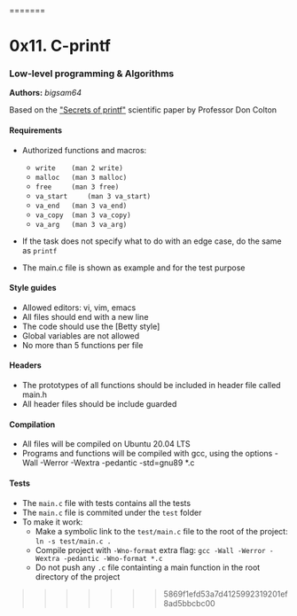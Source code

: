 
=======
# 0x11. C-printf

### Low-level programming & Algorithms

**Authors:** *bigsam64*

Based on the ["Secrets of printf"](http://www.cypress.com/file/54761/download) scientific paper by Professor Don Colton

#### Requirements

* Authorized functions and macros:
	* `write 	(man 2 write)`
	* `malloc 	(man 3 malloc)`
	* `free 	(man 3 free)`
	* `va_start 	(man 3 va_start)`
	* `va_end 	(man 3 va_end)`
	* `va_copy 	(man 3 va_copy)`
	* `va_arg 	(man 3 va_arg)`

* If the task does not specify what to do with an edge case, do the same as `printf`
* The main.c file is shown as example and for the test purpose

#### Style guides
* Allowed editors: vi, vim, emacs
* All files should end with a new line
* The code should use the [Betty style]
* Global variables are not allowed
* No more than 5 functions per file

#### Headers
* The prototypes of all functions should be included in header file called main.h
* All header files should be include guarded

#### Compilation
* All files will be compiled on Ubuntu 20.04 LTS
* Programs and functions will be compiled with gcc, using the options -Wall -Werror -Wextra -pedantic -std=gnu89 *.c

#### Tests
* The `main.c` file with tests contains all the tests
* The `main.c` file is commited under the `test` folder
* To make it work:
	* Make a symbolic link to the `test/main.c` file to the root of the project: `ln -s test/main.c .`
	* Compile project with `-Wno-format` extra flag: `gcc -Wall -Werror -Wextra -pedantic -Wno-format *.c`
	* Do not push any `.c` file containting a main function in the root directory of the project
>>>>>>> 5869f1efd53a7d4125992319201ef8ad5bbcbc00
